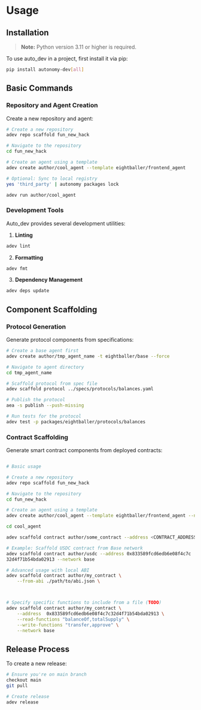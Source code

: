 # Usage

## Installation

> **Note:** Python version 3.11 or higher is required.

To use auto_dev in a project, first install it via pip:

```bash
pip install autonomy-dev[all]
```

## Basic Commands

### Repository and Agent Creation

Create a new repository and agent:

```bash
# Create a new repository
adev repo scaffold fun_new_hack

# Navigate to the repository
cd fun_new_hack

# Create an agent using a template
adev create author/cool_agent --template eightballer/frontend_agent

# Optional: Sync to local registry
yes 'third_party' | autonomy packages lock

adev run author/cool_agent
```

### Development Tools

Auto_dev provides several development utilities:

1. **Linting**
```bash
adev lint
```

2. **Formatting**
```bash
adev fmt
```

3. **Dependency Management**
```bash
adev deps update
```

## Component Scaffolding

### Protocol Generation

Generate protocol components from specifications:

```bash
# Create a base agent first
adev create author/tmp_agent_name -t eightballer/base --force

# Navigate to agent directory
cd tmp_agent_name

# Scaffold protocol from spec file
adev scaffold protocol ../specs/protocols/balances.yaml 

# Publish the protocol
aea -s publish --push-missing

# Run tests for the protocol
adev test -p packages/eightballer/protocols/balances
```

### Contract Scaffolding

Generate smart contract components from deployed contracts:

```bash

# Basic usage

# Create a new repository
adev repo scaffold fun_new_hack

# Navigate to the repository
cd fun_new_hack

# Create an agent using a template
adev create author/cool_agent --template eightballer/frontend_agent --no-clean-up

cd cool_agent

adev scaffold contract author/some_contract --address <CONTRACT_ADDRESS> --network <NETWORK_NAME>

# Example: Scaffold USDC contract from Base network
adev scaffold contract author/usdc --address 0x833589fcd6edb6e08f4c7c
32d4f71b54bda02913 --network base

# Advanced usage with local ABI
adev scaffold contract author/my_contract \
    --from-abi ./path/to/abi.json \



# Specify specific functions to include from a file (TODO)
adev scaffold contract author/my_contract \
    --address  0x833589fcd6edb6e08f4c7c32d4f71b54bda02913 \
    --read-functions "balanceOf,totalSupply" \
    --write-functions "transfer,approve" \
    --network base
```

## Release Process

To create a new release:

```bash
# Ensure you're on main branch
checkout main
git pull

# Create release
adev release
```
